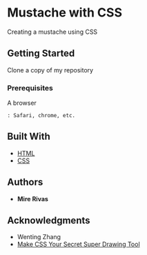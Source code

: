 # Mustache with CSS

Creating a mustache using CSS

## Getting Started

Clone a copy of my repository

### Prerequisites

A browser
```
: Safari, chrome, etc.
```

## Built With

* [HTML](https://www.w3schools.com/html/)
* [CSS](https://www.w3schools.com/css/)

## Authors

* **Mire Rivas**


## Acknowledgments

* Wenting Zhang
* [Make CSS Your Secret Super Drawing Tool](https://www.youtube.com/watch?reload=9&v=mNKz3devFAw/)



